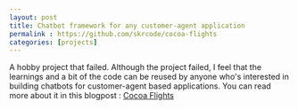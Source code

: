 ```yaml
---
layout: post
title: Chatbot framework for any customer-agent application
permalink : https://github.com/skrcode/cocoa-flights
categories: [projects]
---
```


A hobby project that failed. Although the project failed, I feel that the learnings and a bit of the code can be reused by anyone who's interested in building chatbots for customer-agent based applications. You can read more about it in this blogpost : [Cocoa Flights](https://medium.com/@surajkrajan95/chatbot-framework-for-any-customer-agent-application-ae675c0b56e7)
